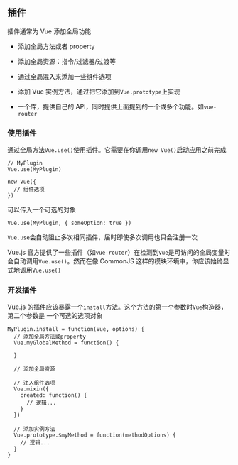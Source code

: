 ## 插件

插件通常为 Vue 添加全局功能

- 添加全局方法或者 property

- 添加全局资源：指令/过滤器/过渡等

- 通过全局混入来添加一些组件选项

- 添加 Vue 实例方法，通过把它添加到`Vue.prototype`上实现

- 一个库，提供自己的 API，同时提供上面提到的一个或多个功能。如`vue-router`

### 使用插件

通过全局方法`Vue.use()`使用插件。它需要在你调用`new Vue()`启动应用之前完成

```
// MyPlugin
Vue.use(MyPlugin)

new Vue({
  // 组件选项
})
```

可以传入一个可选的对象

```
Vue.use(MyPlugin, { someOption: true })
```

`Vue.use`会自动阻止多次相同插件，届时即使多次调用也只会注册一次

Vue.js 官方提供了一些插件（如`vue-router`）在检测到`Vue`是可访问的全局变量时
会自动调用`Vue.use()`。然而在像 CommonJS 这样的模块环境中，你应该始终显式地调用`Vue.use()`

### 开发插件

Vue.js 的插件应该暴露一个`install`方法。这个方法的第一个参数时`Vue`构造器，第二个参数是
一个可选的选项对象

```
MyPlugin.install = function(Vue, options) {
  // 添加全局方法或property
  Vue.myGlobalMethod = function() {

  }

  // 添加全局资源

  // 注入组件选项
  Vue.mixin({
    created: function() {
      // 逻辑...
    }
  })

  // 添加实例方法
  Vue.prototype.$myMethod = function(methodOptions) {
    // 逻辑...
  }
}
```
